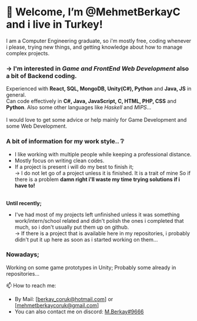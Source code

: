 # 👋 Welcome, I’m @MehmetBerkayC and i live in Turkey!
   I am a Computer Engineering graduate, so i'm mostly free, coding whenever i please, trying new things, and getting knowledge about how to manage complex projects.
   
  ### -> I'm interested in *Game and FrontEnd Web Development* also a bit of Backend coding.
  Experienced with **React, SQL, MongoDB, Unity(C#), Python** and **Java, JS** in general.
  <br>Can code effectively in **C#, Java, JavaScript, C, HTML, PHP, CSS** and **Python**. Also some other languages like *Haskell* and *MIPS*... 
  <br><br>I would love to get some advice or help mainly for Game Development and some Web Development.
  
  ### A bit of information for my work style.. ❔
  - I like working with multiple people while keeping a professional distance. 
  - Mostly focus on writing clean codes.
  - If a project is present i will do my best to finish it;
  <br> -> I do not let go of a project unless it is finished. It is a trait of mine So if there is a problem **damn right i'll waste my time trying solutions if i have to!** 
  
  <br>**Until recently;**
  - I've had most of my projects left unfinished unless it was something work/intern/school related and didn't polish the ones i completed that much, so i don't usually put them up on github. 
  <br> -> If there is a project that is available here in my repositories, i probably didn't put it up here as soon as i started working on them...<br>
  
  ### Nowadays;
  Working on some game prototypes in Unity; Probably some already in repositories...
  
  
📫 How to reach me:
- By Mail: [berkay_coruk@hotmail.com] or [mehmetberkaycoruk@gmail.com]
- You can also contact me on discord: [M.Berkay#9666](discordapp.com/users/M.Berkay#9666)

<!---
MehmetBerkayC/MehmetBerkayC is a ✨ special ✨ repository because its `README.md` (this file) appears on your GitHub profile.
You can click the Preview link to take a look at your changes.
--->
